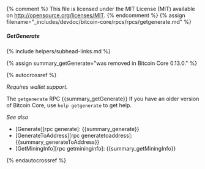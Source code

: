 {% comment %}
This file is licensed under the MIT License (MIT) available on
http://opensource.org/licenses/MIT.
{% endcomment %}
{% assign filename="_includes/devdoc/bitcoin-core/rpcs/rpcs/getgenerate.md" %}

##### GetGenerate
{% include helpers/subhead-links.md %}

{% assign summary_getGenerate="was removed in Bitcoin Core 0.13.0." %}

{% autocrossref %}

*Requires wallet support.*

The `getgenerate` RPC {{summary_getGenerate}} If you have an older
version of Bitcoin Core, use `help getgenerate` to get help.

*See also*

* [Generate][rpc generate]: {{summary_generate}}
* [GenerateToAddress][rpc generatetoaddress]: {{summary_generateToAddress}}
* [GetMiningInfo][rpc getmininginfo]: {{summary_getMiningInfo}}

{% endautocrossref %}
